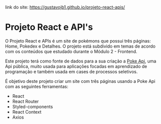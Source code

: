 link do site: https://gustavojb1.github.io/projeto-react-apis/

# **Projeto React e API's**
O Projeto React e APIs é um site de pokémons que possui três páginas: Home, Pokedex e Detalhes. O projeto está subdivido em temas de acordo com os conteúdos que estudado durante o Módulo 2 - Frontend.

Este projeto terá como fonte de dados para a sua criação a [Poke Api](https://pokeapi.co/ "Poke Api"), uma Api pública, muito usada para aplicações focadas em aprendizado de programação e também usada em cases de processos seletivos.


É objetivo deste projeto criar um site com três páginas usando a Poke Api com as seguintes ferramentas:

- React
- React Router
- Styled-components
- React Context
- Axios

